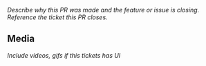 _Describe why this PR was made and the feature or issue is closing. Reference the ticket this PR closes._

## Media

_Include videos, gifs if this tickets has UI_

